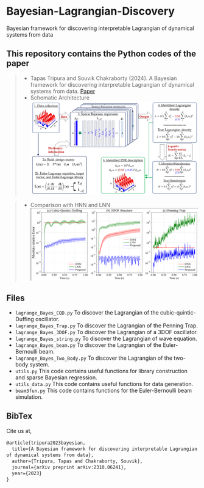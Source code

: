 # Bayesian-Lagrangian-Discovery
Bayesian framework for discovering interpretable Lagrangian of dynamical systems from data

## This repository contains the Python codes of the paper 
  > + Tapas Tripura and Souvik Chakraborty (2024). A Bayesian framework for discovering interpretable Lagrangian of dynamical systems from data. [Paper](https://arxiv.org/abs/2310.06241)
  > + Schematic Architecture
  ![Schematic Architecture](Methodology_Lagrange.png)

  > + Comparison with HNN and LNN
  ![Comparison](Comparison.png)  

## Files
  + `lagrange_Bayes_CQD.py` To discover the Lagrangian of the cubic-quintic-Duffing oscillator.
  + `lagrange_Bayes_Trap.py` To discover the Lagrangian of the Penning Trap.
  + `lagrange_Bayes_3DOF.py` To discover the Lagrangian of a 3DOF oscillator.
  + `lagrange_Bayes_string.py` To discover the Lagrangian of wave equation.
  + `lagrange_Bayes_beam.py` To discover the Lagrangian of the Euler-Bernoulli beam.
  + `lagrange_Bayes_Two_Body.py` To discover the Lagrangian of the two-body system.
  + `utils.py` This code contains useful functions for library construction and sparse Bayesian regression.
  + `utils_data.py` This code contains useful functions for data generation.
  + `beam3fun.py` This code contains functions for the Euler-Bernoulli beam simulation.
    
## BibTex
Cite us at,
```
@article{tripura2023bayesian,
  title={A Bayesian framework for discovering interpretable Lagrangian of dynamical systems from data},
  author={Tripura, Tapas and Chakraborty, Souvik},
  journal={arXiv preprint arXiv:2310.06241},
  year={2023}
}
```

